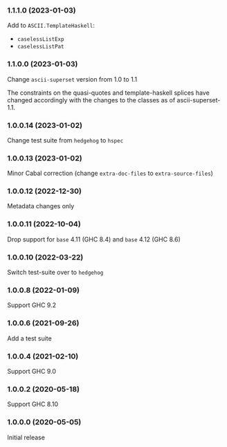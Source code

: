 ### 1.1.1.0 (2023-01-03)

Add to `ASCII.TemplateHaskell`:

- `caselessListExp`
- `caselessListPat`

### 1.1.0.0 (2023-01-03)

Change `ascii-superset` version from 1.0 to 1.1

The constraints on the quasi-quotes and template-haskell splices have changed
accordingly with the changes to the classes as of ascii-superset-1.1.

### 1.0.0.14 (2023-01-02)

Change test suite from `hedgehog` to `hspec`

### 1.0.0.13 (2023-01-02)

Minor Cabal correction (change `extra-doc-files` to `extra-source-files`)

### 1.0.0.12 (2022-12-30)

Metadata changes only

### 1.0.0.11 (2022-10-04)

Drop support for `base` 4.11 (GHC 8.4) and `base` 4.12 (GHC 8.6)

### 1.0.0.10 (2022-03-22)

Switch test-suite over to `hedgehog`

### 1.0.0.8 (2022-01-09)

Support GHC 9.2

### 1.0.0.6 (2021-09-26)

Add a test suite

### 1.0.0.4 (2021-02-10)

Support GHC 9.0

### 1.0.0.2 (2020-05-18)

Support GHC 8.10

### 1.0.0.0 (2020-05-05)

Initial release
